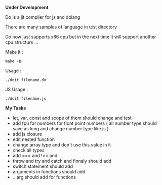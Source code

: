 **Under Development**

Do is a jit compiler for js and dolang

There are many samples of language in test directory

Do now just supports x86 cpu but in the next time it will support another cpu structurs ...


Make it :

`make -B`

Usage :

`./doit filename.do `


JS Usage :

`./doit filename.js `


**My Tasks**
- let, var, const and scope of them should change and test
- add fpu for numbers for float point numbers ( all number type should save as long and change number type like js )
- add js closure
- edit nested function
- change array type and don't use this.value in it
- check all types
- add === and !== and
- throw and try and catch and finnaly should add
- switch statement should add
- arguments in functions should add
- ...arg should add for functions
